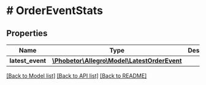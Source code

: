 # # OrderEventStats

## Properties

Name | Type | Description | Notes
------------ | ------------- | ------------- | -------------
**latest_event** | [**\Phobetor\Allegro\Model\LatestOrderEvent**](LatestOrderEvent.md) |  | [optional]

[[Back to Model list]](../../README.md#models) [[Back to API list]](../../README.md#endpoints) [[Back to README]](../../README.md)
